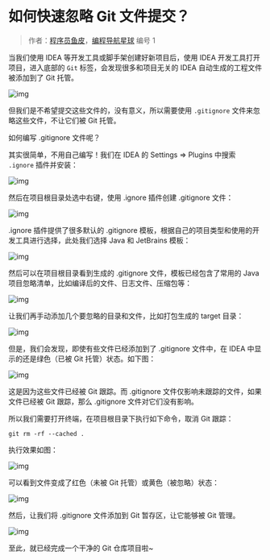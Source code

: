 # 如何快速忽略 Git 文件提交？

> 作者：[程序员鱼皮](https://space.bilibili.com/12890453/)，[编程导航星球](https://yuyuanweb.feishu.cn/wiki/VC1qwmX9diCBK3kidyec74vFnde) 编号 1



当我们使用 IDEA 等开发工具或脚手架创建好新项目后，使用 IDEA 开发工具打开项目，进入底部的 `Git` 标签，会发现很多和项目无关的 IDEA 自动生成的工程文件被添加到了 Git 托管。

![img](https://pic.yupi.icu/1/1699348521888-443df7c7-ff16-47a6-a9f8-6fca2db66258.png)



但我们是不希望提交这些文件的，没有意义，所以需要使用 `.gitignore` 文件来忽略这些文件，不让它们被 Git 托管。

如何编写 .gitignore 文件呢？

其实很简单，不用自己编写！我们在 IDEA 的 Settings => Plugins 中搜索 `.ignore` 插件并安装：

![img](https://pic.yupi.icu/1/1699348755922-4a97a0d7-1cbf-47de-a3f4-b1ae3ae81ac6.png)



然后在项目根目录处选中右键，使用 .ignore 插件创建 .gitignore 文件：

![img](https://pic.yupi.icu/1/1699348817484-a77c150f-9fc3-476b-b77f-67e141e7a811.png)



.ignore 插件提供了很多默认的 .gitignore 模板，根据自己的项目类型和使用的开发工具进行选择，此处我们选择 Java 和 JetBrains 模板：

![img](https://pic.yupi.icu/1/1699348931526-9608280d-dbfd-4d38-86c1-cb5eecf60017.png)



然后可以在项目根目录看到生成的 .gitignore 文件，模板已经包含了常用的 Java 项目忽略清单，比如编译后的文件、日志文件、压缩包等：

![img](https://pic.yupi.icu/1/1699349391749-55fd3c6c-cbc4-4ec0-a7d0-73a203cc28d0.png)



让我们再手动添加几个要忽略的目录和文件，比如打包生成的 target 目录：

![img](https://pic.yupi.icu/1/1699349485840-4da51d88-d92c-49ec-ad7b-066f3e7af601.png)



但是，我们会发现，即使有些文件已经添加到了 .gitignore 文件中，在 IDEA 中显示的还是绿色（已被 Git 托管）状态。如下图：

![img](https://pic.yupi.icu/1/1699349281523-07d73d50-7cd4-4809-a384-36ac86134327.png)



这是因为这些文件已经被 Git 跟踪。而 .gitignore 文件仅影响未跟踪的文件，如果文件已经被 Git 跟踪，那么 .gitignore 文件对它们没有影响。

所以我们需要打开终端，在项目根目录下执行如下命令，取消 Git 跟踪：

```shell
git rm -rf --cached .
```



执行效果如图：

![img](https://pic.yupi.icu/1/1699349241520-7d6a09e0-1119-4ace-9722-33af3276fb22.png)



可以看到文件变成了红色（未被 Git 托管）或黄色（被忽略）状态：

![img](https://pic.yupi.icu/1/1699349699120-e39169e3-2c77-4730-a24e-685fbcabe474.png)



然后，让我们将 .gitignore 文件添加到 Git 暂存区，让它能够被 Git 管理。

![img](https://pic.yupi.icu/1/1699349777115-eb7b08a4-a5f3-4b2d-b76a-dac90e96bc0d.png)



至此，就已经完成一个干净的 Git 仓库项目啦~